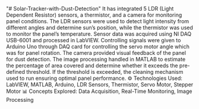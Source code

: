 "# Solar-Tracker-with-Dust-Detection" 
It has integrated 5 LDR (Light Dependent Resistor) sensors, a thermistor, and a camera for monitoring panel conditions. 
The LDR sensors were used to detect light intensity from different angles and determine sun’s position, while the thermistor was used to monitor the panel’s temperature. 
Sensor data was acquired using NI DAQ USB-6001 and processed in LabVIEW. Controlling signals were given to Arduino Uno through DAQ card for controlling the servo motor angle which was for panel rotation. 
The camera provided visual feedback of the panel for dust detection. The image processing handled in MATLAB to estimate the percentage of area covered and determine whether it exceeds the pre-defined threshold. If the threshold is exceeded, the cleaning mechanism used to run ensuring optimal panel performance.
⚙️ Technologies Used: LabVIEW, MATLAB, Arduino, LDR Sensors, Thermistor, Servo Motor, Stepper Motor
📊 Concepts Explored: Data Acquisition, Real-Time Monitoring, Image Processing

